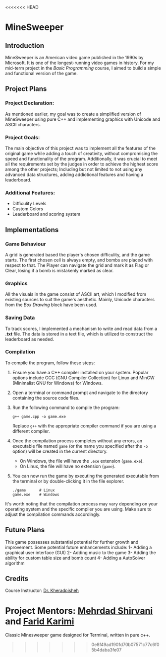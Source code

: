 <<<<<<< HEAD
# MineSweeper

## Introduction

MineSweeper is an American video game published in the 1990s by Microsoft. It is one of the longest-running video games in history. For my mid-term project in the *Basic Programming* course, I aimed to build a simple and functional version of the game.

## Project Plans

### Project Declaration:

As mentioned earlier, my goal was to create a simplified version of MineSweeper using pure C++ and implementing graphics with Unicode and ASCII characters.

### Project Goals:

The main objective of this project was to implement all the features of the original game while adding a touch of creativity, without compromising the speed and functionality of the program. Additionally, it was crucial to meet all the requirements set by the judges in order to achieve the highest score among the other projects; Including but not limited to not using any advanced data structures, adding addiotional features and having a leaderboard.

### Additional Features:

- Difficulity Levels
- Custom Colors
- Leaderboard and scoring system 

## Implementations

### Game Behaviour

A grid is generated based the player's chosen difficulity, and the game starts. The first chosen cell is always empty, and bombs are placed with respect to that.
The Player can navigate the grid and mark it as Flag or Clear, losing if a bomb is mistakenly marked as clear. 

### Graphics

All the visuals in the game consist of ASCII art, which I modified from existing sources to suit the game's aesthetic. Mainly, Unicode characters from the *Box Drawing* block have been used.

### Saving Data

To track scores, I implemented a mechanism to write and read data from a **.txt** file. The data is stored in a text file, which is utilized to construct the leaderboard as needed.

### Compilation 

To compile the program, follow these steps:

1. Ensure you have a C++ compiler installed on your system. Popular options include GCC (GNU Compiler Collection) for Linux and MinGW (Minimalist GNU for Windows) for Windows.

1. Open a terminal or command prompt and navigate to the directory containing the source code files.

1. Run the following command to compile the program:

   ```shell
   g++ game.cpp -o game.exe
   ```

   Replace `g++` with the appropriate compiler command if you are using a different compiler.

1. Once the compilation process completes without any errors, an executable file named `game` (or the name you specified after the `-o` option) will be created in the current directory.

   - On Windows, the file will have the `.exe` extension (`game.exe`).
   - On Linux, the file will have no extension (`game`).

1. You can now run the game by executing the generated executable from the terminal or by double-clicking it in the file explorer.

   ```shell
   ./game      # Linux
   game.exe    # Windows
   ```

It's worth noting that the compilation process may vary depending on your operating system and the specific compiler you are using. Make sure to adjust the compilation commands accordingly.

## Future Plans

This game possesses substantial potential for further growth and improvement. 
Some potential future enhancements include:
1- Adding a graphical user interface (GUI)
2- Adding music to the game
3- Adding the ability for custom table size and bomb count
4- Adding a AutoSolver algorithm

## Credits

Course Instructor: 
[Dr. Kheradpisheh](https://www.linkedin.com/in/saeed-reza-kheradpisheh-7a0b18155/)  

Project Mentors: 
[Mehrdad Shirvani](https://www.linkedin.com/in/mehrdad-shirvani/)
and
[Farid Karimi](https://www.linkedin.com/in/farid-kmi/)
=======
Classic Minesweeper game designed for Terminal, written in pure c++.
>>>>>>> 0e8f49ad1901d70b07571c77c6f05b4daba3fe07
